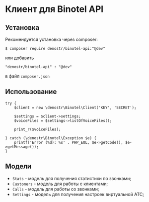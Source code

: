 # Клиент для Binotel API


## Установка

Рекомендуется установка через composer:

```
$ composer require denostr/binotel-api:"@dev"
```

или добавить

```
"denostr/binotel-api" : "@dev"
```

в файл `composer.json`

## Использование

```
try {
    $client = new \denostr\Binotel\Client('KEY', 'SECRET');
    
    $settings = $client->settings;
    $voiceFiles = $settings->listOfVoiceFiles();

    print_r($voiceFiles);

} catch (\denostr\Binotel\Exception $e) {
    printf('Error (%d): %s' . PHP_EOL, $e->getCode(), $e->getMessage());
}
```

## Модели

* `Stats` - модель для получения статистики по звонками;
* `Customers` - модель для работы с клиентами;
* `Calls` - модель для работы со звонками;
* `Settings` - модель для получения настроек виртуальной АТС;
